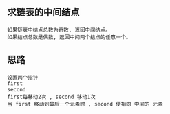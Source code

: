 ## 求链表的中间结点
    如果链表中结点总数为奇数, 返回中间结点。
    如果结点总数是偶数, 返回中间两个结点的任意一个。

## 思路
    设置两个指针
    first
    second
    first每移动2次 , second 移动1次
    当 first 移动到最后一个元素时 , second 便指向 中间的 元素
